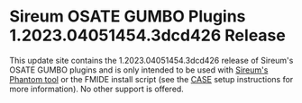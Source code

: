 # Sireum OSATE GUMBO Plugins 1.2023.04051454.3dcd426 Release

This update site contains the 1.2023.04051454.3dcd426 release of Sireum's OSATE GUMBO plugins and is only
intended to be used with [Sireum's Phantom tool](https://github.com/sireum/phantom)
or the FMIDE install script (see the
[CASE](https://github.com/sireum/case-env#setting-up-fmide-and-hamr-only)
setup instructions for more information). No other support is offered.
